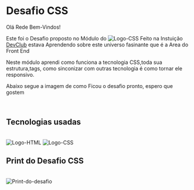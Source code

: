 <h1>Desafio CSS</h1>
<p>Olá Rede Bem-Vindos!</p>
<p>Este foi o Desafio proposto no Módulo do <img src="https://img.shields.io/badge/CSS3-1572B6?style=for-the-badge&logo=css3&logoColor=white" 
 alt="Logo-CSS"/> Feito na Instuição <a href="https://rodolfomori.com.br/devclub/" alt="Dev-Club"> DevClub</a> estava Aprendendo sobre este universo fasinante que é a Area do Front End </p>
<p>Neste módulo aprendi como funciona a tecnologia CSS,toda sua estrutura,tags, como sinconizar com outras tecnologia é como tornar ele responsivo.</p>
<p>Abaixo segue a imagem de como Ficou o desafio pronto, espero que gostem</p>
<br>
<h2>Tecnologias usadas </h2>
<br>
<img src="https://img.shields.io/badge/HTML5-E34F26?style=for-the-badge&logo=html5&logoColor=white" alt="Logo-HTML"/>
<img src="https://img.shields.io/badge/CSS3-1572B6?style=for-the-badge&logo=css3&logoColor=white"  alt="Logo-CSS"/>
<br>
<h2>Print do Desafio CSS</h2>
<br>
<img scr="./Desafio-CSS.png" alt="Print-do-desafio" />
